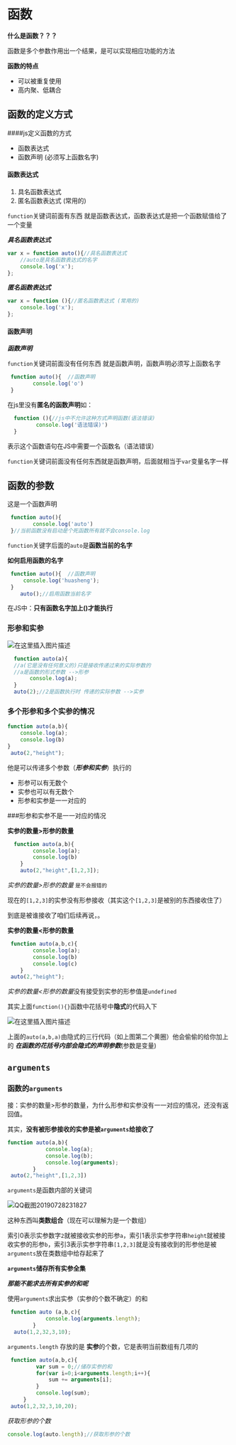 # 函数

**什么是函数？？？**

函数是多个参数作用出一个结果，是可以实现相应功能的方法

**函数的特点**

- 可以被重复使用
- 高内聚、低耦合 

## 函数的定义方式

####js定义函数的方式

- 函数表达式
- 函数声明 (必须写上函数名字)

#### **函数表达式**

1.  具名函数表达式
2. 匿名函数表达式 (常用的)

`function`关键词前面有东西 就是函数表达式，函数表达式是把一个函数赋值给了一个变量

***具名函数表达式***

```JavaScript
var x = function auto(){//具名函数表达式
    //auto是具名函数表达式的名字
    console.log('x');
};
```

***匿名函数表达式***

```JavaScript
var x = function (){//匿名函数表达式 (常用的)
    console.log('x');
};
```

#### 函数声明

***函数声明***

`function`关键词前面没有任何东西 就是函数声明，函数声明必须写上函数名字

```JavaScript
 function auto(){  //函数声明
        console.log('o')
 }
```

在js里没有**匿名的函数声明**如：

```JavaScript
  function (){//js中不允许这种方式声明函数(语法错误)
         console.log('语法错误)')
  }
```

表示这个函数语句在JS中需要一个函数名（语法错误）

`function`关键词前面没有任何东西就是函数声明，后面就相当于`var`变量名字一样

## 函数的参数

这是一个函数声明

```JavaScript
 function auto(){  
        console.log('auto')
 }//当前函数没有启动是个死函数所有就不会console.log
```

`function`关键字后面的`auto`是**函数当前的名字**

**如何启用函数的名字**

```JavaScript
 function auto(){  //函数声明
     console.log('huasheng');
 }
    auto();//启用函数当前名字
```

在JS中：**只有函数名字加上()才能执行**

### 形参和实参

![在这里插入图片描述](https://img-blog.csdnimg.cn/20190615101436449.jpg)

```JavaScript
  function auto(a){
  //a(它是没有任何意义的)只是接收传递过来的实际参数的
  //a是函数的形式参数 -->形参
       console.log(a);
  }
  auto(2);//2是函数执行时 传递的实际参数 -->实参
```

### 多个形参和多个实参的情况

```JavaScript
function auto(a,b){  
    console.log(a);
    console.log(b)
}
 auto(2,"height");
```

他是可以传递多个参数（***形参和实参***）执行的

- 形参可以有无数个
- 实参也可以有无数个
- 形参和实参是一一对应的

###形参和实参不是一一对应的情况

**实参的数量>形参的数量**

```JavaScript
  function auto(a,b){  
        console.log(a);
        console.log(b)
    }
    auto(2,"height",[1,2,3]);
```

*实参的数量>形参的数量* `是不会报错的`

现在的`[1,2,3]`的实参没有形参接收（其实这个`[1,2,3]`是被别的东西接收住了）

到底是被谁接收了咱们后续再说，。

**实参的数量<形参的数量**

```JavaScript
 function auto(a,b,c){  
        console.log(a);
        console.log(b)
        console.log(c)
    }
 auto(2,"height");
```

*实参的数量<形参的数量*没有接受到实参的形参值是`undefined`

其实上面`function(){}`函数中花括号中**隐式**的代码入下

![在这里插入图片描述](https://img-blog.csdnimg.cn/201906151043016.jpg)

上面的`auto(a,b,a)`由隐式的三行代码（如上图第二个黄圈）他会偷偷的给你加上的
***在函数的花括号内部会隐式的声明参数***(参数是变量)

## `arguments`

### 函数的`arguments`

接：实参的数量>形参的数量，为什么形参和实参没有一一对应的情况，还没有返回值。

其实，**没有被形参接收的实参是被`arguments`给接收了**

```JavaScript
function auto(a,b){
            console.log(a);
            console.log(b);
            console.log(arguments);
        }
 auto(2,"height",[1,2,3])
```

`arguments`是函数内部的关键词

![QQ截图20190728231827](C:\Users\de'l'l\Desktop\QQ截图20190728231827.png)

这种东西叫**类数组合**（现在可以理解为是一个数组）

索引0表示实参数字`2`就被接收实参的形参`a`，索引1表示实参字符串`height`就被接收实参的形参`b`，索引3表示实参字符串`[1,2,3]`就是没有接收到的形参他是被`arguments`放在类数组中给存起来了

**`arguments`储存所有实参全集**

***那能不能求去所有实参的和呢***

使用`arguments`求出实参（实参的个数不确定）的和

```JavaScript
 function auto (a,b,c){
            console.log(arguments.length);
        }
  auto(1,2,32,3,10);
```

`arguments.length` 存放的是 **实参**的个数，它是表明当前数组有几项的

```JavaScript
 function auto(a,b,c){
         var sum = 0;//储存实参的和
         for(var i=0;i<arguments.length;i++){
             sum += arguments[i];
         }
         console.log(sum);
     }
 auto(1,2,32,3,10,20);
```

*获取形参的个数*

```JavaScript
console.log(auto.length);//获取形参的个数
```

